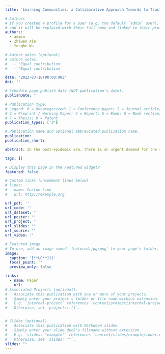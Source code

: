 ```yaml
---
title: 'Learning Communities: a Collaborative Approach Towards to Trusting Symbiosis'

# Authors
# If you created a profile for a user (e.g. the default `admin` user), write the username (folder name) here
# and it will be replaced with their full name and linked to their profile.
authors:
  - admin
  - Zhiwen Xia
  - Yonghe Wu

# Author notes (optional)
# author_notes:
#   - 'Equal contribution'
#   - 'Equal contribution'

date: '2023-03-18T00:00:00Z'
doi: ''

# Schedule page publish date (NOT publication's date).
publishDate: ''

# Publication type.
# Legend: 0 = Uncategorized; 1 = Conference paper; 2 = Journal article;
# 3 = Preprint / Working Paper; 4 = Report; 5 = Book; 6 = Book section;
# 7 = Thesis; 8 = Patent
publication_types: ['3']

# Publication name and optional abbreviated publication name.
publication: 
publication_short: 

abstract: In the post-epidemic era, there is an urgent demand for the restoration of collaborative, open, and efficient learning. When individuals engage in learning within a community, collaborative learning based on community trust is an important intrinsic driver towards high-quality learning. How to fully harness the value and potential of the community in collaborative learning? This article first constructs a collaborative learning framework that promotes deep learning in learning communities, incorporating four core elements. During 12 weeks of blended online and offline learning practices, creating a learning community atmosphere, nurturing student collaboration skills, forming learning communities, implementing specific collaborative activities, and conducting learning evaluation and reflection have led to the development of a collaborative learning approach towards trust-based symbiosis. Results demonstrate that our exploration of collaborative learning teaching methods within learning communities is practical and highly effective.

tags: []

# Display this page in the Featured widget?
featured: false

# Custom links (uncomment lines below)
# links:
# - name: Custom Link
#   url: http://example.org

url_pdf: ''
url_code: ''
url_dataset: ''
url_poster: ''
url_project: ''
url_slides: ''
url_source: ''
url_video: ''

# Featured image
# To use, add an image named `featured.jpg/png` to your page's folder.
image:
  caption: '[**LC**]()'
  focal_point: ''
  preview_only: false

links:
  - name: Paper
    url:
# Associated Projects (optional).
#   Associate this publication with one or more of your projects.
#   Simply enter your project's folder or file name without extension.
#   E.g. `internal-project` references `content/project/internal-project/index.md`.
#   Otherwise, set `projects: []`.


# Slides (optional).
#   Associate this publication with Markdown slides.
#   Simply enter your slide deck's filename without extension.
#   E.g. `slides: "example"` references `content/slides/example/index.md`.
#   Otherwise, set `slides: ""`.
slides: ""
---
```

